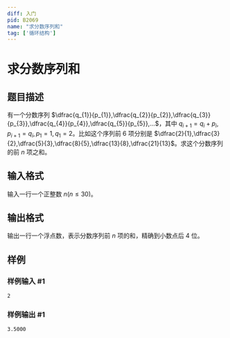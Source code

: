 ```yaml
---
diff: 入门
pid: B2069
name: "求分数序列和"
tag: ['循环结构']
---
```

# 求分数序列和
## 题目描述

有一个分数序列 $\dfrac{q_{1}}{p_{1}},\dfrac{q_{2}}{p_{2}},\dfrac{q_{3}}{p_{3}},\dfrac{q_{4}}{p_{4}},\dfrac{q_{5}}{p_{5}},...$，其中 $q_{i+1}=q_{i}+p_{i}, p_{i+1}=q_{i},p_{1}=1,q_{1}=2$。比如这个序列前  $6$ 项分别是 $\dfrac{2}{1},\dfrac{3}{2},\dfrac{5}{3},\dfrac{8}{5},\dfrac{13}{8},\dfrac{21}{13}$。求这个分数序列的前 $n$ 项之和。
## 输入格式

输入一行一个正整数 $n(n\leq 30)$。
## 输出格式

输出一行一个浮点数，表示分数序列前 $n$ 项的和，精确到小数点后 $4$ 位。
## 样例

### 样例输入 #1
```
2
```
### 样例输出 #1
```
3.5000
```
